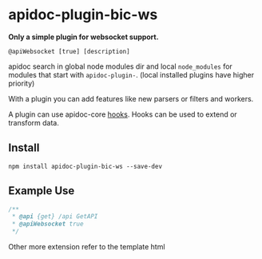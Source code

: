 # apidoc-plugin-bic-ws

__Only a simple plugin for websocket support.__

`@apiWebsocket [true] [description]`

apidoc search in global node modules dir and local `node_modules` for modules that start with `apidoc-plugin-`. (local installed plugins have higher priority)

With a plugin you can add features like new parsers or filters and workers.

A plugin can use apidoc-core [hooks](https://github.com/apidoc/apidoc-core/blob/master/hooks.md).
Hooks can be used to extend or transform data.

## Install
`npm install apidoc-plugin-bic-ws --save-dev`

## Example Use
```javascript
/**
 * @api {get} /api GetAPI
 * @apiWebsocket true
 */
 ```

Other more extension refer to the template html

